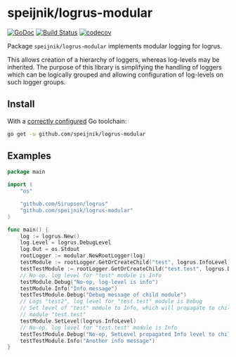 speijnik/logrus-modular
===
[![GoDoc](https://godoc.org/github.com/speijnik/logrus-modular?status.svg)](https://godoc.org/github.com/speijnik/logrus-modular)
[![Build Status](https://travis-ci.org/speijnik/logrus-modular.svg?branch=master)](https://travis-ci.org/speijnik/logrus-modular)
[![codecov](https://codecov.io/gh/speijnik/logrus-modular/branch/master/graph/badge.svg)](https://codecov.io/gh/speijnik/logrus-modular)

Package `speijnik/logrus-modular` implements modular logging for logrus.

This allows creation of a hierarchy of loggers, whereas log-levels may
be inherited. 
The purpose of this library is simplifying the handling of loggers which
can be logically grouped and allowing configuration of log-levels on
such logger groups.

## Install

With a [correctly configured](https://golang.org/doc/install#testing) Go toolchain:

```sh
go get -u github.com/speijnik/logrus-modular
```

## Examples

```go
package main

import (
	"os"

	"github.com/Sirupsen/logrus"
	"github.com/speijnik/logrus-modular"
)

func main() {
	log := logrus.New()
	log.Level = logrus.DebugLevel
	log.Out = os.Stdout
	rootLogger := modular.NewRootLogger(log)
	testModule := rootLogger.GetOrCreateChild("test", logrus.InfoLevel)
	testTestModule := rootLogger.GetOrCreateChild("test.test", logrus.DebugLevel)
	// No-op, log level for "test" module is Info
	testModule.Debug("No-op, log-level is info")
	testModule.Info("Info message")
	testTestModule.Debug("Debug message of child module")
	// Logs "test2", log level for "test.test" module is Debug
	// Set level of "test" module to Info, which will propagate to child
	// module "test.test"
	testModule.SetLevel(logrus.InfoLevel)
	// No-op, log level for "test.test" module is Info
	testTestModule.Debug("No-op, SetLevel propagated Info level to child")
	testTestModule.Info("Another info message")
}
```
